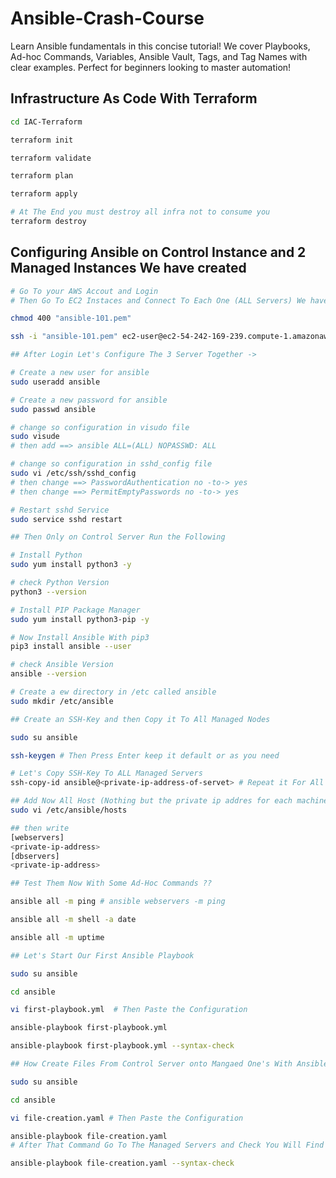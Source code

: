 # Ansible-Crash-Course

Learn Ansible fundamentals in this concise tutorial! We cover Playbooks, Ad-hoc Commands, Variables, Ansible Vault, Tags, and Tag Names with clear examples. Perfect for beginners looking to master automation!

## Infrastructure As Code With Terraform

```bash
cd IAC-Terraform

terraform init

terraform validate

terraform plan

terraform apply

# At The End you must destroy all infra not to consume you
terraform destroy
```

## Configuring Ansible on Control Instance and 2 Managed Instances We have created

```bash
# Go To your AWS Accout and Login 
# Then Go To EC2 Instaces and Connect To Each One (ALL Servers) We have beed created

chmod 400 "ansible-101.pem"

ssh -i "ansible-101.pem" ec2-user@ec2-54-242-169-239.compute-1.amazonaws.com
```

```bash
## After Login Let's Configure The 3 Server Together ->

# Create a new user for ansible
sudo useradd ansible

# Create a new password for ansible
sudo passwd ansible

# change so configuration in visudo file
sudo visude
# then add ==> ansible ALL=(ALL) NOPASSWD: ALL

# change so configuration in sshd_config file
sudo vi /etc/ssh/sshd_config
# then change ==> PasswordAuthentication no -to-> yes
# then change ==> PermitEmptyPasswords no -to-> yes

# Restart sshd Service
sudo service sshd restart
```

```bash
## Then Only on Control Server Run the Following

# Install Python
sudo yum install python3 -y

# check Python Version
python3 --version

# Install PIP Package Manager
sudo yum install python3-pip -y

# Now Install Ansible With pip3
pip3 install ansible --user

# check Ansible Version
ansible --version

# Create a ew directory in /etc called ansible
sudo mkdir /etc/ansible

## Create an SSH-Key and then Copy it To All Managed Nodes

sudo su ansible

ssh-keygen # Then Press Enter keep it default or as you need

# Let's Copy SSH-Key To ALL Managed Servers
ssh-copy-id ansible@<private-ip-address-of-servet> # Repeat it For All Managed Servers
```

```bash
## Add Now All Host (Nothing but the private ip addres for each machine)
sudo vi /etc/ansible/hosts

## then write
[webservers]
<private-ip-address>
[dbservers]
<private-ip-address>

## Test Them Now With Some Ad-Hoc Commands ??

ansible all -m ping # ansible webservers -m ping

ansible all -m shell -a date

ansible all -m uptime
```

```bash
## Let's Start Our First Ansible Playbook

sudo su ansible

cd ansible

vi first-playbook.yml  # Then Paste the Configuration

ansible-playbook first-playbook.yml

ansible-playbook first-playbook.yml --syntax-check
```

```bash
## How Create Files From Control Server onto Mangaed One's With Ansible Playbook

sudo su ansible

cd ansible

vi file-creation.yaml # Then Paste the Configuration

ansible-playbook file-creation.yaml 
# After That Command Go To The Managed Servers and Check You Will Find shwa.txt file

ansible-playbook file-creation.yaml --syntax-check
```

